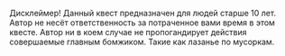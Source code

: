 Дисклеймер!
Данный квест предназначен для людей старше 10 лет.
Автор не несёт ответственность за потраченное вами время в этом квесте.
Автор ни в коем случае не пропогандирует действия совершаемые главным бомжиком.
Такие как лазанье по мусоркам.
